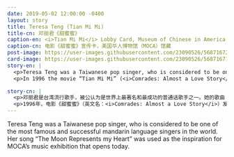 ```yaml
---
date: 2019-05-02 12:00:00 -0400
layout: story
title: Teresa Teng (Tian Mi Mi)
title-cn: 邓丽君《甜蜜蜜》
caption-en: <i>Tian Mi Mi</i> Lobby Card, Museum of Chinese in America (MOCA) Collection
caption-cn: 电影《甜蜜蜜》宣传卡，美国华人博物馆（MOCA）馆藏
post-image: https://user-images.githubusercontent.com/23090526/56871672-06946700-69ef-11e9-94d7-85aaca758deb.jpg
card-image: https://user-images.githubusercontent.com/23090526/56871671-05633a00-69ef-11e9-9102-359e355cf2aa.jpg
story-en: |
  <p>Teresa Teng was a Taiwanese pop singer, who is considered to be one of the most famous and successful mandarin language singers in the world. Her song “The Moon Represents my Heart” was used as the inspiration for MOCA’s music exhibition that opens today. While Teng passed away in 1995 at the age of 42 due to a severe respiratory attack, her music continues to endure.</p>
  <p>In 1996 the movie “Tian Mi Mi” (<i>Comrades: Almost a Love Story</i>) was released. The film is titled after a Teng song of the same name and tells the story of the forlorn love between two Chinese mainlanders that have a brief affair in Hong Kong but end up falling in love. Throughout the film Teng’s song are prominently featured and coming out just a year after the singers death was seen as a fitting tribute to her.</p>

story-cn: |
  <p>邓丽君是台湾流行歌手，被公认为是世界上最著名和最成功的普通话歌手之一。她的歌曲《月亮代表我的心》被MOCA用作今天开幕的音乐展的标题。1995年42岁的邓丽君由于严重哮喘而离世，但她的音乐仍在继续。</p>
  <p>1996年，电影《甜蜜蜜》（英文名：<i>Comrades: Almost a Love Story</i>）发行上线了。这部影片采用了邓丽君的同名歌曲为片名，讲述了两位大陆人在香港陷入短暂恋情的绝望爱情故事。邓丽君的歌曲贯穿整部电影的始终，而这部影片在歌手去世仅一年后推出，被视为对她的追忆。</p>
---
```


Teresa Teng was a Taiwanese pop singer, who is considered to be one of the most famous and successful mandarin language singers in the world. Her song “The Moon Represents my Heart” was used as the inspiration for MOCA’s music exhibition that opens today.
